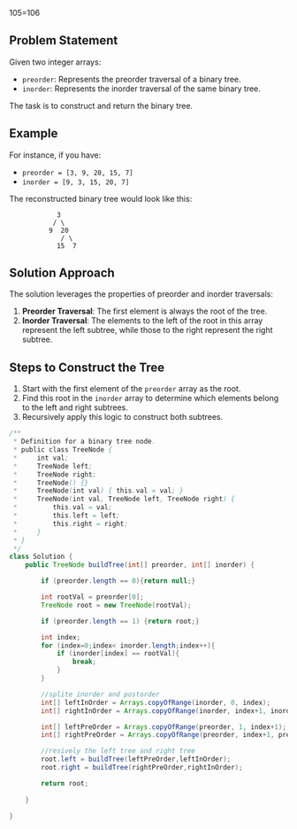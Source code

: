 105=106
## Problem Statement

Given two integer arrays:

- `preorder`: Represents the preorder traversal of a binary tree.
- `inorder`: Represents the inorder traversal of the same binary tree.

The task is to construct and return the binary tree.

## Example

For instance, if you have:

- `preorder = [3, 9, 20, 15, 7]`
- `inorder = [9, 3, 15, 20, 7]`

The reconstructed binary tree would look like this:
```
            3 
           / \ 
          9  20 
             / \ 
            15  7
```


## Solution Approach

The solution leverages the properties of preorder and inorder traversals:

1. **Preorder Traversal**: The first element is always the root of the tree.
2. **Inorder Traversal**: The elements to the left of the root in this array represent the left subtree, while those to the right represent the right subtree.

## Steps to Construct the Tree

1. Start with the first element of the `preorder` array as the root.
2. Find this root in the `inorder` array to determine which elements belong to the left and right subtrees.
3. Recursively apply this logic to construct both subtrees.



```java
/**
 * Definition for a binary tree node.
 * public class TreeNode {
 *     int val;
 *     TreeNode left;
 *     TreeNode right;
 *     TreeNode() {}
 *     TreeNode(int val) { this.val = val; }
 *     TreeNode(int val, TreeNode left, TreeNode right) {
 *         this.val = val;
 *         this.left = left;
 *         this.right = right;
 *     }
 * }
 */
class Solution {
    public TreeNode buildTree(int[] preorder, int[] inorder) {

        if (preorder.length == 0){return null;}

        int rootVal = preorder[0];
        TreeNode root = new TreeNode(rootVal);

        if (preorder.length == 1) {return root;}

        int index;
        for (index=0;index< inorder.length;index++){
            if (inorder[index] == rootVal){
                break;
            }
        }

        //splite inorder and postorder
        int[] leftInOrder = Arrays.copyOfRange(inorder, 0, index);
        int[] rightInOrder = Arrays.copyOfRange(inorder, index+1, inorder.length);

        int[] leftPreOrder = Arrays.copyOfRange(preorder, 1, index+1);
        int[] rightPreOrder = Arrays.copyOfRange(preorder, index+1, preorder.length);

        //resively the left tree and right tree
        root.left = buildTree(leftPreOrder,leftInOrder);
        root.right = buildTree(rightPreOrder,rightInOrder);

        return root;
        
    }  

}
```